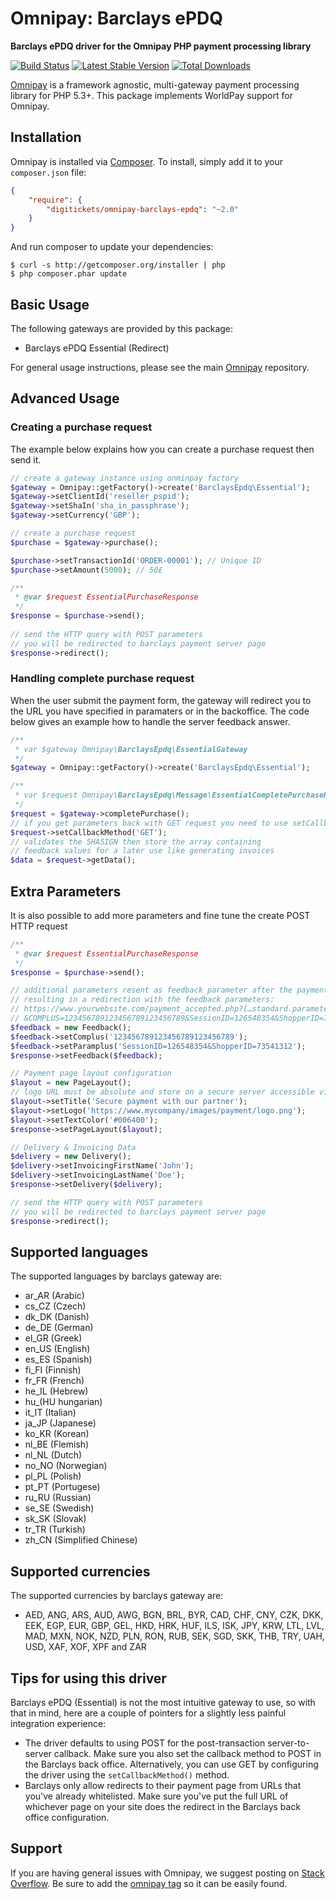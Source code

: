 # Omnipay: Barclays ePDQ

**Barclays ePDQ driver for the Omnipay PHP payment processing library**

[![Build Status](https://travis-ci.org/samvaughton/omnipay-barclays-epdq.png?branch=master)](https://travis-ci.org/samvaughton/omnipay-barclays-epdq)
[![Latest Stable Version](https://poser.pugx.org/samvaughton/omnipay-barclays-epdq/version.png)](https://packagist.org/packages/samvaughton/omnipay-barclays-epdq)
[![Total Downloads](https://poser.pugx.org/samvaughton/omnipay-barclays-epdq/d/total.png)](https://packagist.org/packages/samvaughton/omnipay-barclays-epdq)

[Omnipay](https://github.com/omnipay/omnipay) is a framework agnostic, multi-gateway payment
processing library for PHP 5.3+. This package implements WorldPay support for Omnipay.

## Installation

Omnipay is installed via [Composer](http://getcomposer.org/). To install, simply add it
to your `composer.json` file:

```json
{
    "require": {
        "digitickets/omnipay-barclays-epdq": "~2.0"
    }
}
```

And run composer to update your dependencies:

    $ curl -s http://getcomposer.org/installer | php
    $ php composer.phar update

## Basic Usage

The following gateways are provided by this package:

* Barclays ePDQ Essential (Redirect)

For general usage instructions, please see the main [Omnipay](https://github.com/omnipay/omnipay)
repository.

## Advanced Usage
### Creating a purchase request

The example below explains how you can create a purchase request then send it.

```php
// create a gateway instance using onminpay factory
$gateway = Omnipay::getFactory()->create('BarclaysEpdq\Essential');
$gateway->setClientId('reseller_pspid');
$gateway->setShaIn('sha_in_passphrase');
$gateway->setCurrency('GBP');

// create a purchase request
$purchase = $gateway->purchase();

$purchase->setTransactionId('ORDER-00001'); // Unique ID
$purchase->setAmount(5000); // 50£

/**
 * @var $request EssentialPurchaseResponse
 */
$response = $purchase->send();
 
// send the HTTP query with POST parameters
// you will be redirected to barclays payment server page
$response->redirect();
```

### Handling complete purchase request

When the user submit the payment form, the gateway will redirect you to the URL you have specified in paramaters or in the backoffice. The code below gives an example how to handle the server feedback answer.

```php
/**
 * var $gateway Omnipay\BarclaysEpdq\EssentialGateway
 */
$gateway = Omnipay::getFactory()->create('BarclaysEpdq\Essential');

/**
 * var $request Omnipay\BarclaysEpdq\Message\EssentialCompletePurchaseRequest
 */
$request = $gateway->completePurchase();
// if you get parameters back with GET request you need to use setCallbackMethod
$request->setCallbackMethod('GET');
// validates the SHASIGN then store the array containing
// feedback values for a later use like generating invoices
$data = $request->getData();
```

## Extra Parameters

It is also possible to add more parameters and fine tune the create POST HTTP request

```php
/**
 * @var $request EssentialPurchaseResponse
 */
$response = $purchase->send();

// additional parameters resent as feedback parameter after the payment
// resulting in a redirection with the feedback parameters:
// https://www.yourwebsite.com/payment_accepted.php?[…standard.parameters…]
// &COMPLUS=123456789123456789123456789&SessionID=126548354&ShopperID=73541312
$feedback = new Feedback();
$feedback->setComplus('123456789123456789123456789');
$feedback->setParamplus('SessionID=126548354&ShopperID=73541312');
$response->setFeedback($feedback);

// Payment page layout configuration
$layout = new PageLayout(); 
// logo URL must be absolute and store on a secure server accessible via HTTPS
$layout->setTitle('Secure payment with our partner');
$layout->setLogo('https://www.mycompany/images/payment/logo.png');
$layout->setTextColor('#006400');
$response->setPageLayout($layout);

// Delivery & Invoicing Data
$delivery = new Delivery(); 
$delivery->setInvoicingFirstName('John');
$delivery->setInvoicingLastName('Doe');
$response->setDelivery($delivery);

// send the HTTP query with POST parameters
// you will be redirected to barclays payment server page
$response->redirect();
```

## Supported languages

The supported languages by barclays gateway are:

- ar_AR (Arabic)
- cs_CZ (Czech)
- dk_DK (Danish)
- de_DE (German)
- el_GR (Greek)
- en_US (English)
- es_ES (Spanish)
- fi_FI (Finnish)
- fr_FR (French)
- he_IL (Hebrew)
- hu_(HU hungarian)
- it_IT (Italian)
- ja_JP (Japanese)
- ko_KR (Korean)
- nl_BE (Flemish)
- nl_NL (Dutch)
- no_NO (Norwegian)
- pl_PL (Polish)
- pt_PT (Portugese)
- ru_RU (Russian)
- se_SE (Swedish)
- sk_SK (Slovak)
- tr_TR (Turkish)
- zh_CN (Simplified Chinese)

## Supported currencies

The supported currencies by barclays gateway are:

- AED, ANG, ARS, AUD, AWG, BGN, BRL, BYR, CAD, CHF, CNY, CZK, DKK, EEK, EGP, EUR, GBP, GEL, HKD, HRK, HUF, ILS, ISK, JPY, KRW, LTL, LVL, MAD, MXN, NOK, NZD, PLN, RON, RUB, SEK, SGD, SKK, THB, TRY, UAH, USD, XAF, XOF, XPF and ZAR 

## Tips for using this driver
Barclays ePDQ (Essential) is not the most intuitive gateway to use, so with that in mind, here are a couple of pointers for a slightly less painful integration experience:
* The driver defaults to using POST for the post-transaction server-to-server callback. Make sure you also set the callback method to POST in the Barclays back office. Alternatively, you can use GET by configuring the driver using the `setCallbackMethod()` method.
* Barclays only allow redirects to their payment page from URLs that you've already whitelisted. Make sure you've put the full URL of whichever page on your site does the redirect in the Barclays back office configuration.

## Support

If you are having general issues with Omnipay, we suggest posting on
[Stack Overflow](http://stackoverflow.com/). Be sure to add the
[omnipay tag](http://stackoverflow.com/questions/tagged/omnipay) so it can be easily found.
